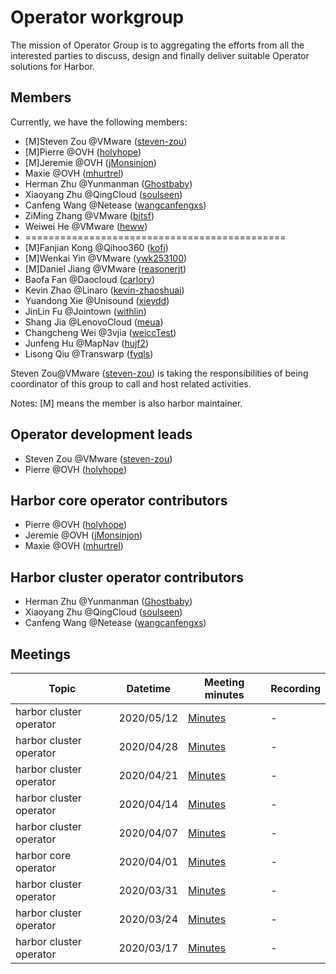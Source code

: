 # Operator workgroup

The mission of Operator Group is to aggregating the efforts from all the interested parties to discuss, design and finally deliver suitable Operator solutions for Harbor.

## Members

Currently, we have the following members:

- [M]Steven Zou @VMware ([steven-zou](https://github.com/steven-zou))
- [M]Pierre @OVH ([holyhope](https://github.com/holyhope))
- [M]Jeremie @OVH ([jMonsinjon](https://github.com/jMonsinjon))
- Maxie @OVH ([mhurtrel](https://github.com/mhurtrel))
- Herman Zhu @Yunmanman ([Ghostbaby](https://github.com/Ghostbaby))
- Xiaoyang Zhu @QingCloud ([soulseen](https://github.com/soulseen))
- Canfeng Wang @Netease ([wangcanfengxs](https://github.com/wangcanfengxs))
- ZiMing Zhang @VMware ([bitsf](https://github.com/bitsf))
- Weiwei He @VMware ([heww](https://github.com/heww))
- =============================================
- [M]Fanjian Kong @Qihoo360 ([kofj](https://github.com/kofj))
- [M]Wenkai Yin @VMware ([ywk253100](https://github.com/ywk253100))
- [M]Daniel Jiang @VMware ([reasonerjt](https://github.com/reasonerjt))
- Baofa Fan @Daocloud ([carlory](https://github.com/carlory))
- Kevin Zhao @Linaro ([kevin-zhaoshuai](https://github.com/kevin-zhaoshuai))
- Yuandong Xie @Unisound ([xieydd](https://github.com/xieydd))
- JinLin Fu @Jointown ([withlin](https://github.com/withlin))
- Shang Jia @LenovoCloud ([meua](https://github.com/meua))
- Changcheng Wei @3vjia ([weiccTest](https://github.com/weiccTest))
- Junfeng Hu @MapNav ([hujf2](https://github.com/hujf2))
- Lisong Qiu @Transwarp ([fyqls](https://github.com/fyqls))

Steven Zou@VMware ([steven-zou](https://github.com/steven-zou)) is taking the responsibilities of being coordinator of this group to call and host related activities.

Notes: [M] means the member is also harbor maintainer.

## Operator development leads

- Steven Zou @VMware ([steven-zou](https://github.com/steven-zou))
- Pierre @OVH ([holyhope](https://github.com/holyhope))

## Harbor core operator contributors

- Pierre @OVH ([holyhope](https://github.com/holyhope))
- Jeremie @OVH ([jMonsinjon](https://github.com/jMonsinjon))
- Maxie @OVH ([mhurtrel](https://github.com/mhurtrel))

## Harbor cluster operator contributors

- Herman Zhu @Yunmanman ([Ghostbaby](https://github.com/Ghostbaby))
- Xiaoyang Zhu @QingCloud ([soulseen](https://github.com/soulseen))
- Canfeng Wang @Netease ([wangcanfengxs](https://github.com/wangcanfengxs))


## Meetings

| Topic | Datetime | Meeting minutes | Recording |
|-------|----------|-----------------|-----------|
|harbor cluster operator|2020/05/12|[Minutes](https://docs.google.com/document/d/1fOG1MX9KK-RnFwxboK5Ljwx1fTsBZBHqbrcvT3fzTV0/edit?usp=sharing) | - |
|harbor cluster operator|2020/04/28|[Minutes](https://docs.google.com/document/d/1eLHp743XaV1f2RrdELRXUO-XpjzAoc7vkOzvQhz-rkM/edit?usp=sharing) | - |
|harbor cluster operator|2020/04/21|[Minutes](https://docs.google.com/document/d/1EfjN8RWW6UQJSomysIC5GK5xwzLi4U-NNpRjTr8SaOk/edit?usp=sharing)| - |
|harbor cluster operator|2020/04/14|[Minutes](https://docs.google.com/document/d/1Z5TJRl4IwepzHq-Cx-W4TxulptXFVFtaVF_qcWAZPVo/edit?usp=sharing) | - |
|harbor cluster operator|2020/04/07|[Minutes](https://docs.google.com/document/d/1qYZKVRuSCzDVqgp53OrorWGUa9QOTug8sKUONo7bhb8/edit?usp=sharing)| - |
|harbor core operator|2020/04/01|[Minutes](https://docs.google.com/document/d/1SPpHP-_TlLbyt3jqIdA5ojn8EGjE43tjW1kmFQjXXIs/edit?usp=sharing) | - |
|harbor cluster operator |2020/03/31|[Minutes](https://docs.google.com/document/d/1nt7yZvNxOPzVkLhDaNzwnsb78SL8fk2BiG16FMBjOkw/edit?usp=sharing)| - |
|harbor cluster operator|2020/03/24|[Minutes](https://docs.google.com/document/d/1Z8KK_zxljzdTsq5Hk_GaqHlOeSKcw1Gr2Rsv0SnI7SI/edit?usp=sharing) | - |
|harbor cluster operator|2020/03/17|[Minutes](https://docs.google.com/document/d/1eYSVOPmXGJIYUnsgN5ZnD03JY1zRcGiNJvwlzJ4bs4E/edit?usp=sharing)| - |
